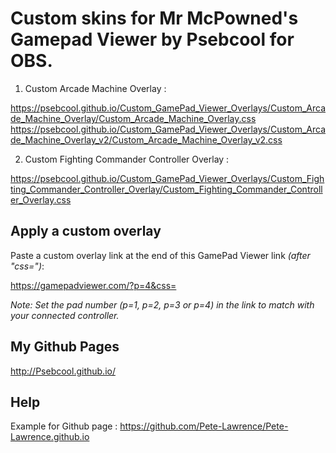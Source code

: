 # Custom skins for Mr McPowned's Gamepad Viewer by Psebcool for OBS.

1. Custom Arcade Machine Overlay :

https://psebcool.github.io/Custom_GamePad_Viewer_Overlays/Custom_Arcade_Machine_Overlay/Custom_Arcade_Machine_Overlay.css
https://psebcool.github.io/Custom_GamePad_Viewer_Overlays/Custom_Arcade_Machine_Overlay_v2/Custom_Arcade_Machine_Overlay_v2.css

2. Custom Fighting Commander Controller Overlay :

https://psebcool.github.io/Custom_GamePad_Viewer_Overlays/Custom_Fighting_Commander_Controller_Overlay/Custom_Fighting_Commander_Controller_Overlay.css


## Apply a custom overlay 
Paste a custom overlay link at the end of this GamePad Viewer link *(after "css=")*:

https://gamepadviewer.com/?p=4&css=

*Note: Set the pad number (p=1, p=2, p=3 or p=4) in the link to match with your connected controller.*


## My Github Pages
http://Psebcool.github.io/


## Help
Example for Github page : https://github.com/Pete-Lawrence/Pete-Lawrence.github.io
